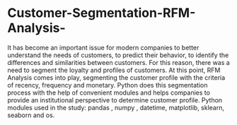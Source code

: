 # Customer-Segmentation-RFM-Analysis-

It has become an important issue for modern companies to better understand the needs of customers, to predict their behavior, to identify the differences and similarities between 
customers. For this reason, there was a need to segment the loyalty and profiles of customers. At this point, RFM Analysis comes into play, segmenting the customer profile with 
the criteria of recency, frequency and monetary. Python does this segmentation process with the help of convenient modules and helps companies to provide an institutional 
perspective to determine customer profile. Python modules used in the study: pandas , numpy , datetime, matplotlib, sklearn, seaborn and os.
